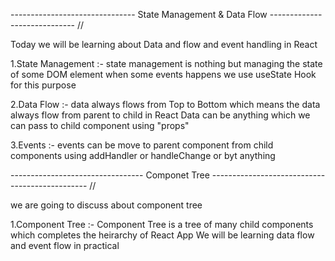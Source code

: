 ------------------------------- State Management & Data Flow ----------------------------- //

Today we will be learning about Data and flow and event handling in React

1.State Management :-
state management is nothing but managing the state of some DOM element when some events happens
we use useState Hook for this purpose

2.Data Flow :-
data always flows from Top to Bottom which means the data always flow from parent to child in React
Data can be anything which we can pass to child component using "props"

3.Events :-
events can be move to parent component from child components using addHandler or handleChange or byt anything

--------------------------------- Componet Tree ----------------------------------------------- //

we are going to discuss about component tree

1.Component Tree :-
Component Tree is a tree of many child components which completes the heirarchy of React App
We will be learning data flow and event flow in practical
